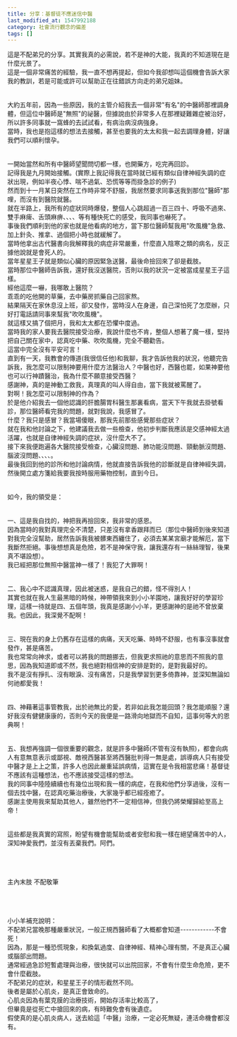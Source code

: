 ```yaml
---
title: 分享：基督徒不應迷信中醫
last_modified_at: 1547992188
category: 社會流行觀念的偏差
tags: []
---
```


<p>這是不配弟兄的分享。<!--more-->其實我真的必需說，若不是神的大能，我真的不知道現在是什麼光景了。<br/>這是一個非常痛苦的經驗，我一直不想再提起，但如今我卻想叫這個機會告訴大家我的教訓，若是可能或許可以幫助正在往錯誤方向走的弟兄姐妹。<br/><br/><br/>大約五年前，因為一些原因，我的主管介紹我去一個非常"有名"的中醫師那裡調身體，但這位中醫師是"無照"的祕醫，但據說由於非常多人在那裡疑難雜症被治好，所以許多同事就一窩蜂的去試試看，有病治病沒病強身。<br/>當時，我也是抱這樣的想法去接觸，甚至也要我的太太和我一起去調理身體，好讓我們可以順利懷孕。<br/><br/><br/>一開始當然和所有中醫師望聞問切都一樣，也開藥方，吃完再回診。<br/>記得我是九月開始接觸。(實際上我記得我在當時就已經有類似自律神經失調的症狀出現，例如半夜心悸、喘不過氣、恐慌等等而掛急診的例子)<br/>然而到十一月某日突然在工作時非常不舒服，我居然要求同事送我到那位"醫師"那哩，而沒有到醫院就醫。<br/>就在半路上，我所有的症狀同時爆發，整個人心跳超過一百三四十、呼吸不過來、雙手麻痺、舌頭麻痹、、、、等有種快死亡的感受，我同事也嚇死了。<br/>事後我們順利到他的家也就是他看病的地方，當下那位醫師幫我用"吹風機"急救、加上針灸、推拿、過個把小時也就緩解了。<br/>當時他拿出古代醫書向我解釋我的病症非常嚴重，什麼直入陰寒之類的病名，反正據他說就是會死人的。<br/>當年星星王子就是類似心臟的原因緊急送醫，最後命撿回來了卻是截肢。<br/>當時那位中醫師告訴我，還好我沒送醫院，否則以我的狀況一定被當成星星王子這樣。<br/>經他這麼一嚇，我哪敢上醫院？<br/>乖乖的吃他開的草藥，去中藥房抓藥自己回家熬。<br/>結果隔天在家休息沒上班，卻又發作，當時沒人在身邊，自己深怕死了怎麼辦，只好打電話請同事來幫我"吹吹風機"。<br/>就這樣又搞了個把月，我和太太都在恐懼中度過。<br/>當時我的家人要我去醫院接受治療，我說什麼也不肯，整個人想著了魔一樣，堅持把自己關在家中，認真吃中藥、吹吹風機，完全不聽勸告。<br/>這當中完全沒有平安可言！<br/>直到有一天，我教會的傳道(我很信任他)和我聊，我才告訴他我的狀況，他聽完告訴我，我怎麼可以限制神要用什麼方法醫治人？中醫也好，西醫也罷，如果神要他也可以行神蹟醫治，我為什麼不願意接受西醫？<br/>感謝神，真的是神動工救我，真理真的叫人得自由，當下我就被罵醒了。<br/>對啊！我怎麼可以限制神的作為？<br/>於是他介紹我去一個他認識的肝膽腸胃科醫生那裏看病，當天下午我就去掛號看診，那位醫師看完我的問題，就對我說，我感冒了。<br/>什麼？我只是感冒？我當場傻眼，那我先前那些感覺那些症狀？<br/>就在我和他討論之下，他建議我去做一些檢查，他初步判斷我應該是交感神經太過活躍，也就是自律神經失調的症狀，沒什麼大不了。<br/>接下來我便跑遍各大醫院接受檢查，心臟沒問題、肺功能沒問題、頸動脈沒問題、腦波沒問題、、、、。<br/>最後我回到他的診所和他討論病情，他就直接告訴我他的診斷就是自律神經失調，然後開立處方箋給我要我按時服用藥物控制，直到今日。<br/><br/><br/>如今，我的領受是：<br/><br/><br/>一、這是我自找的，神把我再撿回來，我非常的感恩。<br/>因為當時的我對真理完全不清楚，只差沒有拿香跟拜而已（那位中醫師到後來知道對我完全沒幫助，居然告訴我我被髒東西纏住了，必須去某某宮廟才能解厄，當下我斷然拒絕。事後想想真是危險，若不是神保守我，讓我還存有一絲絲理智，後果真不堪設想）。<br/>我已經把那位無照中醫當神一樣了！我犯了大罪啊！<br/><br/><br/>二、我心中不認識真理，因此被迷惑，是我自己的錯，怪不得別人！<br/>其實也就在我人生最黑暗的時候，神帶領我來到小小羊園地，讓我好好的學習珍理，這樣一待就是四、五個年頭，我真是感謝小小羊，更感謝神的是祂不曾放棄我。也因此，我深覺不配啊！<br/><br/><br/>三、現在我的身上仍舊存在這樣的病痛，天天吃藥、時時不舒服，也有事沒事就會發作，甚是痛苦。<br/>我也常常向神求，或者可以將我的問題挪去，但我更求照祂的意思而不照我的意思，因為我知道即或不然，我也絕對相信神的安排是對的，是對我最好的。<br/>我不是沒有掙扎、沒有眼淚、沒有痛苦，只是我學習到更多倚靠神，並深知無論如何祂都愛我！<br/><br/><br/>四、神藉著這事管教我，出於祂無比的愛，若非如此我怎能回頭？我怎能順服？還好我沒有健健康康的，否則今天的我便是一路滑向地獄而不自知，這事何等大的恩典啊！<br/><br/><br/>五、我想再強調一個很重要的觀念，就是許多中醫師(不管有沒有執照)，都會向病人有意無意表示或鄙視、敵視西醫甚至將西醫批判得一無是處，誤導病人只有接受中醫才是上上之策，許多人也因此嚴重延誤病情，這實在是令我相當悲痛！基督徒不應該有這種想法，也不應該接受這樣的想法。<br/>我的同事中陸陸續續也有幾位出現和我一樣的病症，在我和他們分享過後，沒有一個去找中醫，在認真吃藥治療後，大家幾乎都已經痊癒了。<br/>感謝主使用我來幫助其他人，雖然他們不一定相信神，但我仍將榮耀歸給至高上帝！<br/><br/><br/>這些都是我真實的寫照，盼望有機會能幫助或者安慰和我一樣在絕望痛苦中的人，深知神愛我們，並沒有丟棄我們。阿們。<br/><br/><br/><br/> <br/>主內末肢     不配敬筆     <br/><br/><br/><br/><br/>小小羊補充說明：<br/>不配弟兄當晚那種嚴重狀況，一般正規西醫師看了大概都會知道------------不會死！<br/>因為，那是一種恐慌現象，和換氣過度、自律神經、精神心理有關，不是真正心臟或腦部出問題。<br/>通常經過急診短暫處理與治療，很快就可以出院回家，不會有什麼生命危險，更不會什麼截肢。<br/>不配弟兄的症狀，和星星王子的情形截然不同。<br/>後者是屬於心肌炎，是真正會致命的。<br/>心肌炎因為有葉克膜的治療技術，開始存活率比較高了，<br/>但畢竟是從死亡中搶回來的病，有時難免會有後遺症。<br/>假使真的是心肌炎病人，送去給這「中醫」治療，一定必死無疑，連活命機會都沒有。<br/><br/><br/><br/><br/><br/><br/><br/><br/><br/>
</p>